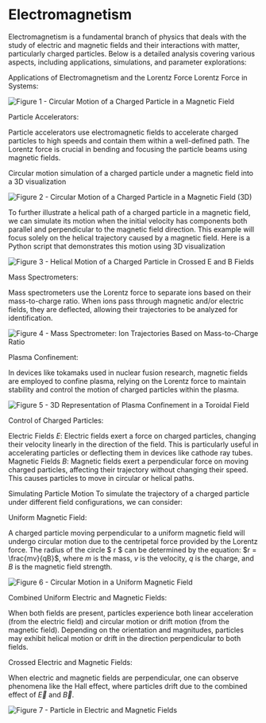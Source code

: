 # Electromagnetism

Electromagnetism is a fundamental branch of physics that deals with the study of electric and magnetic fields and their interactions with matter, particularly charged particles. Below is a detailed analysis covering various aspects, including applications, simulations, and parameter explorations:

Applications of Electromagnetism and the Lorentz Force
Lorentz Force in Systems:

![Figure 1 - Circular Motion of a Charged Particle in a Magnetic Field](https://mg-2025p03.github.io/physics/_pics/ele01.png)

Particle Accelerators:

Particle accelerators use electromagnetic fields to accelerate charged particles to high speeds and contain them within a well-defined path. The Lorentz force is crucial in bending and focusing the particle beams using magnetic fields.

Circular motion simulation of a charged particle under a magnetic field into a 3D visualization

![Figure 2 - Circular Motion of a Charged Particle in a Magnetic Field (3D)](https://mg-2025p03.github.io/physics/_pics/ele03.png)

To further illustrate a helical path of a charged particle in a magnetic field, we can simulate its motion when the initial velocity has components both parallel and perpendicular to the magnetic field direction. This example will focus solely on the helical trajectory caused by a magnetic field.
Here is a Python script that demonstrates this motion using 3D visualization

![Figure 3 -  Helical Motion of a Charged Particle in Crossed E and B Fields](https://mg-2025p03.github.io/physics/_pics/ele02.png)

Mass Spectrometers:

Mass spectrometers use the Lorentz force to separate ions based on their mass-to-charge ratio. When ions pass through magnetic and/or electric fields, they are deflected, allowing their trajectories to be analyzed for identification.

![Figure 4 - Mass Spectrometer: Ion Trajectories Based on Mass-to-Charge Ratio](https://mg-2025p03.github.io/physics/_pics/ele05.png)

Plasma Confinement:

In devices like tokamaks used in nuclear fusion research, magnetic fields are employed to confine plasma, relying on the Lorentz force to maintain stability and control the motion of charged particles within the plasma.

![Figure 5 - 3D Representation of Plasma Confinement in a Toroidal Field](https://mg-2025p03.github.io/physics/_pics/ele07.png)

Control of Charged Particles:

Electric Fields $E$: Electric fields exert a force on charged particles, changing their velocity linearly in the direction of the field. This is particularly useful in accelerating particles or deflecting them in devices like cathode ray tubes.
Magnetic Fields $B$: Magnetic fields exert a perpendicular force on moving charged particles, affecting their trajectory without changing their speed. This causes particles to move in circular or helical paths.

Simulating Particle Motion
To simulate the trajectory of a charged particle under different field configurations, we can consider:

Uniform Magnetic Field:

A charged particle moving perpendicular to a uniform magnetic field will undergo circular motion due to the centripetal force provided by the Lorentz force.
The radius of the circle $ r $ can be determined by the equation: $r = \frac{mv}{qB}$, where $m$ is the mass, $v$ is the velocity, $q$ is the charge, and $B$ is the magnetic field strength.

![Figure 6 - Circular Motion in a Uniform Magnetic Field](https://mg-2025p03.github.io/physics/_pics/ele08.png)

Combined Uniform Electric and Magnetic Fields:

When both fields are present, particles experience both linear acceleration (from the electric field) and circular motion or drift motion (from the magnetic field).
Depending on the orientation and magnitudes, particles may exhibit helical motion or drift in the direction perpendicular to both fields.

Crossed Electric and Magnetic Fields:

When electric and magnetic fields are perpendicular, one can observe phenomena like the Hall effect, where particles drift due to the combined effect of $\overrightarrow{E}$ and $\overrightarrow{B}$.

![Figure 7 - Particle in Electric and Magnetic Fields](https://mg-2025p03.github.io/physics/_pics/ele08.png)
